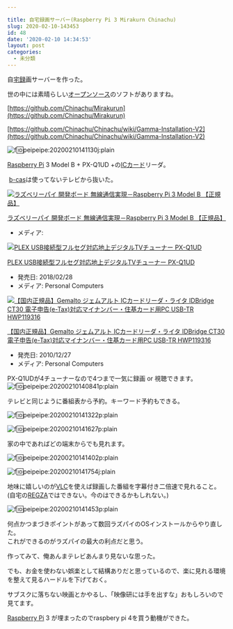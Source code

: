 ```yaml
---

title: 自宅録画サーバー(Raspberry Pi 3 Mirakurn Chinachu)
slug: 2020-02-10-143453
id: 48
date: '2020-02-10 14:34:53'
layout: post
categories:
  - 未分類
---
```


自[宅録](http://d.hatena.ne.jp/keyword/%C2%F0%CF%BF)画サーバーを作った。

世の中には素晴らしい[オープンソース](http://d.hatena.ne.jp/keyword/%A5%AA%A1%BC%A5%D7%A5%F3%A5%BD%A1%BC%A5%B9)のソフトがありますね。

[https://github.com/Chinachu/Mirakurun](https://github.com/Chinachu/Mirakurun)

[https://github.com/Chinachu/Chinachu/wiki/Gamma-Installation-V2](https://github.com/Chinachu/Chinachu/wiki/Gamma-Installation-V2)

![f:id:peipeipe:20200210141130j:plain](https://cdn-ak.f.st-hatena.com/images/fotolife/p/peipeipe/20200210/20200210141130.jpg "f:id:peipeipe:20200210141130j:plain")

[Raspberry Pi](http://d.hatena.ne.jp/keyword/Raspberry%20Pi) 3 Model B + PX-Q1UD +の[ICカード](http://d.hatena.ne.jp/keyword/IC%A5%AB%A1%BC%A5%C9)リーダ。

 [b-cas](http://d.hatena.ne.jp/keyword/b-cas)は使ってないテレビから抜いた。



[![ラズベリーパイ 開発ボード 無線通信実現－Raspberry Pi 3 Model B 【正規品】](https://images-fe.ssl-images-amazon.com/images/I/51sfmIm4JdL._SL160_.jpg "ラズベリーパイ 開発ボード 無線通信実現－Raspberry Pi 3 Model B 【正規品】")](https://www.amazon.co.jp/exec/obidos/ASIN/B07K4CV1Y8/peipeipe-22/)



[ラズベリーパイ 開発ボード 無線通信実現－Raspberry Pi 3 Model B 【正規品】](https://www.amazon.co.jp/exec/obidos/ASIN/B07K4CV1Y8/peipeipe-22/)

*   メディア:









[![PLEX USB接続型フルセグ対応地上デジタルTVチューナー PX-Q1UD](https://images-fe.ssl-images-amazon.com/images/I/31zU%2BDaYdyL._SL160_.jpg "PLEX USB接続型フルセグ対応地上デジタルTVチューナー PX-Q1UD")](https://www.amazon.co.jp/exec/obidos/ASIN/B079YD3QT3/peipeipe-22/)



[PLEX USB接続型フルセグ対応地上デジタルTVチューナー PX-Q1UD](https://www.amazon.co.jp/exec/obidos/ASIN/B079YD3QT3/peipeipe-22/)

*   発売日: 2018/02/28
*   メディア: Personal Computers









[![【国内正規品】Gemalto ジェムアルト ICカードリーダ・ライタ IDBridge CT30 電子申告(e-Tax)対応マイナンバー・住基カード用PC USB-TR HWP119316](https://images-fe.ssl-images-amazon.com/images/I/41oXk5wbQoL._SL160_.jpg "【国内正規品】Gemalto ジェムアルト ICカードリーダ・ライタ IDBridge CT30 電子申告(e-Tax)対応マイナンバー・住基カード用PC USB-TR HWP119316")](https://www.amazon.co.jp/exec/obidos/ASIN/B003XF2JJY/peipeipe-22/)



[【国内正規品】Gemalto ジェムアルト ICカードリーダ・ライタ IDBridge CT30 電子申告(e-Tax)対応マイナンバー・住基カード用PC USB-TR HWP119316](https://www.amazon.co.jp/exec/obidos/ASIN/B003XF2JJY/peipeipe-22/)

*   発売日: 2010/12/27
*   メディア: Personal Computers







PX-Q1UDが4チューナーなので4つまで一気に録画 or 視聴できます。![f:id:peipeipe:20200210140841p:plain](https://cdn-ak.f.st-hatena.com/images/fotolife/p/peipeipe/20200210/20200210140841.png "f:id:peipeipe:20200210140841p:plain")

テレビと同じように番組表から予約。キーワード予約もできる。

![f:id:peipeipe:20200210141322p:plain](https://cdn-ak.f.st-hatena.com/images/fotolife/p/peipeipe/20200210/20200210141322.png "f:id:peipeipe:20200210141322p:plain")

![f:id:peipeipe:20200210141627p:plain](https://cdn-ak.f.st-hatena.com/images/fotolife/p/peipeipe/20200210/20200210141627.png "f:id:peipeipe:20200210141627p:plain")

家の中であればどの端末からでも見れます。

![f:id:peipeipe:20200210141402p:plain](https://cdn-ak.f.st-hatena.com/images/fotolife/p/peipeipe/20200210/20200210141402.png "f:id:peipeipe:20200210141402p:plain")

![f:id:peipeipe:20200210141754j:plain](https://cdn-ak.f.st-hatena.com/images/fotolife/p/peipeipe/20200210/20200210141754.jpg "f:id:peipeipe:20200210141754j:plain")

地味に嬉しいのが[VLC](http://d.hatena.ne.jp/keyword/VLC)を使えば録画した番組を字幕付き二倍速で見れること。  
(自宅の[REGZA](http://d.hatena.ne.jp/keyword/REGZA)ではできない。今のはできるかもしれない。)

![f:id:peipeipe:20200210141453p:plain](https://cdn-ak.f.st-hatena.com/images/fotolife/p/peipeipe/20200210/20200210141453.png "f:id:peipeipe:20200210141453p:plain")

何点かつまづきポイントがあって数回ラズパイのOSインストールからやり直した。  
これができるのがラズパイの最大の利点だと思う。

作ってみて、俺あんまテレビあんまり見ないな思った。

でも、お金を使わない娯楽として結構ありだと思っているので、楽に見れる環境を整えて見るハードルを下げておく。

サブスクに落ちない映画とかやるし、「映像研には手を出すな」おもしろいので見てます。

[Raspberry Pi](http://d.hatena.ne.jp/keyword/Raspberry%20Pi) 3 が埋まったのでraspbery pi 4を買う動機ができた。